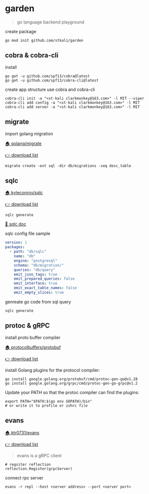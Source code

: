 # garden
> go language backend playground

create package
```shell
go mod init github.com/stkali/garden
```

## cobra & cobra-cli
install
```shell
go get -u github.com/spf13/cobra@latest
go get -u github.com/spf13/cobra-cli@latest
```
create app structure use cobra and cobra-cli
```shell
cobra-cli init -a "<st·kali clarkmonkey@163.com>" -l MIT --viper
cobra-cli add config -a "<st·kali clarkmonkey@163.com>" -l MIT
cobra-cli add server -a "<st·kali clarkmonkey@163.com>" -l MIT
```

## migrate
import golang migration

[🏠 golang/migrate](https://github.com/golang-migrate/migrate)

[👉 download list](https://github.com/golang-migrate/migrate/releases)

```shell
migrate create -ext sql -dir db/migrations -seq desc_table
```

## sqlc

[🏠 kyleconroy/sqlc](https://github.com/kyleconroy/sqlc)

[👉 download list](https://github.com/kyleconroy/sqlc/releases)

```shell
sqlc generate
```
[📰 sqlc doc](https://docs.sqlc.dev/en/stable/tutorials/getting-started-postgresql.html)

sqlc config file sample
```yaml
version: 1
packages:
  - path: "db/sqlc"
    name: "db"
    engine: "postgresql"
    schema: "db/migration/"
    queries: "db/query"
    emit_json_tags: true
    emit_prepared_queries: false
    emit_interface: true
    emit_exact_table_names: false
    emit_empty_slices: true
```

genreate go code from sql query
```shell
sqlc generate
```

## protoc & gRPC
install proto buffer compiler

[🏠 protocolbuffers/protobuf](https://github.com/protocolbuffers/protobuf)

[👉 download list](https://github.com/protocolbuffers/protobuf/releases)

install Golang plugins for the protocol compiler:
```shell
go install google.golang.org/protobuf/cmd/protoc-gen-go@v1.28
go install google.golang.org/grpc/cmd/protoc-gen-go-grpc@v1.2
```

Update your PATH so that the protoc compiler can find the plugins:
```shell
export PATH="$PATH:$(go env GOPATH)/bin"
# or write it to profile or zshrc file
```

## evans

[🏠 ktr0731/evans](https://github.com/ktr0731/evans)

[👉 download list](https://github.com/ktr0731/evans/releases)

> evans is a gRPC client
```
# regsiter reflection
reflection.Register(grpcServer)
```
connect rpc server
```shell
evans -r repl --host <server address> --port <server port>
```
